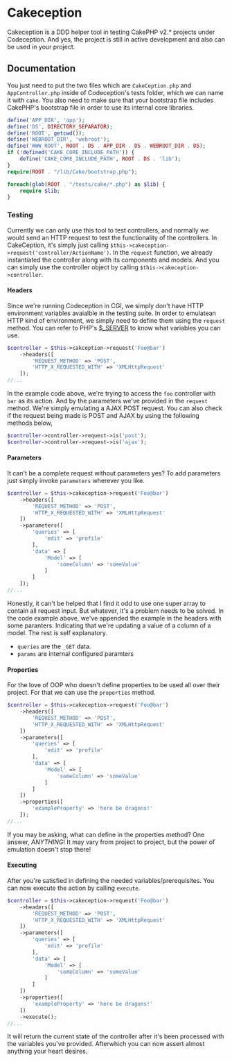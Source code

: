 # Cakeception
Cakeception is a DDD helper tool in testing CakePHP v2.* projects under Codeception. And yes, the project is still in active development and also can be used in your project.

## Documentation
You just need to put the two files which are `CakeCeption.php` and `AppController.php` inside of Codeception's tests folder, which we can name it with `cake`. You also need to make sure that your bootstrap file includes CakePHP's bootstrap file in order to use its internal core libraries.

```php
define('APP_DIR', 'app');
define('DS', DIRECTORY_SEPARATOR);
define('ROOT', getcwd());
define('WEBROOT_DIR', 'webroot');
define('WWW_ROOT', ROOT . DS . APP_DIR . DS . WEBROOT_DIR . DS);
if (!defined('CAKE_CORE_INCLUDE_PATH')) {
    define('CAKE_CORE_INCLUDE_PATH', ROOT . DS . 'lib');
}
require(ROOT . "/lib/Cake/bootstrap.php");

foreach(glob(ROOT . "/tests/cake/*.php") as $lib) {
    require $lib;
}
```

### Testing
Currently we can only use this tool to test controllers, and normally we would send an HTTP request to test the functionality of the controllers. In CakeCeption, it's simply just calling `$this->cakeception->request('controller/ActionName')`. In the `request` function, we already instantiated the controller along with its components and models. And you can simply use the controller object by calling `$this->cakeception->controller`.

#### Headers
Since we're running Codeception in CGI, we simply don't have HTTP environment variables avaialble in the testing suite. In order to emulatean HTTP kind of environment, we simply need to define them using the `request` method. You can refer to PHP's [$_SERVER](http://php.net/manual/en/reserved.variables.server.php) to know what variables you can use.

```php
$controller = $this->cakception->request('Foo@bar')
    ->headers([
        'REQUEST_METHOD' => 'POST',
        'HTTP_X_REQUESTED_WITH' => 'XMLHttpRequest'
    ]);
//...
```

In the example code above, we're trying to access the `foo` controller with `bar` as its action. And by the parameters we've provided in the `request` method. We're simply emulating a AJAX POST request. You can also check if the request being made is POST and AJAX by using the following methods below,

```php
$controller->controller->request->is('post');
$controller->controller->request->is('ajax');
```

#### Parameters
It can't be a complete request without parameters yes? To add parameters just simply invoke `parameters` wherever you like.

```php
$controller = $this->cakeception->request('Foo@bar')
    ->headers([
        'REQUEST_METHOD' => 'POST',
        'HTTP_X_REQUESTED_WITH' => 'XMLHttpRequest'
    ])
    ->parameters([
        'queries' => [
            'edit' => 'profile'
        ],
        'data' => [
            'Model' => [
                'someColumn' => 'someValue'
            ]
        ]
    ]);
//...
```

Honestly, it can't be helped that I find it odd to use one super array to contain all request input. But whatever, it's a problem needs to be solved. In the code example above, we've appended the example in the headers with some paranters. Indicating that we're updating a value of a column of a model. The rest is self explanatory.

* `queries` are the `_GET` data.
* `params` are internal configured paramters

#### Properties
For the love of OOP who doesn't define properties to be used all over their project. For that we can use the `properties` method.

```php
$controller = $this->cakeception->request('Foo@bar')
    ->headers([
        'REQUEST_METHOD' => 'POST',
        'HTTP_X_REQUESTED_WITH' => 'XMLHttpRequest'
    ])
    ->parameters([
        'queries' => [
            'edit' => 'profile'
        ],
        'data' => [
            'Model' => [
                'someColumn' => 'someValue'
            ]
        ]
    ])
    ->properties([
        'exampleProperty' => 'here be dragons!'
    ]);
//...
```

If you may be asking, what can define in the properties method? One answer, *ANYTHING*! It may vary from project to project, but the power of emulation doesn't stop there!


#### Executing
After you're satisfied in defining the needed variables/prerequisites. You can now execute the action by calling `execute`.

```php
$controller = $this->cakeception->request('Foo@bar')
    ->headers([
        'REQUEST_METHOD' => 'POST',
        'HTTP_X_REQUESTED_WITH' => 'XMLHttpRequest'
    ])
    ->parameters([
        'queries' => [
            'edit' => 'profile'
        ],
        'data' => [
            'Model' => [
                'someColumn' => 'someValue'
            ]
        ]
    ])
    ->properties([
        'exampleProperty' => 'here be dragons!'
    ])
    ->execute();
//...
```

It will return the current state of the controller after it's been processed with the variables you've provided. Afterwhich you can now assert almost anything your heart desires.
